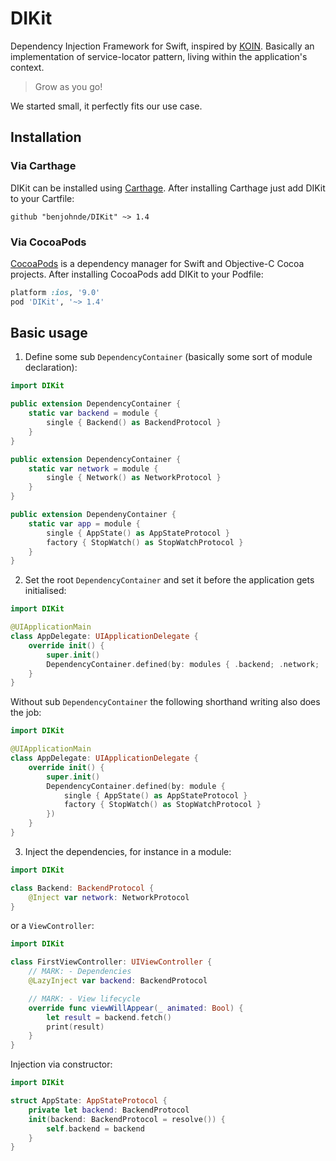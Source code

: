 # DIKit

Dependency Injection Framework for Swift, inspired by [KOIN](https://insert-koin.io/). Basically an implementation of service-locator pattern, living within the application's context.

> Grow as you go!

We started small, it perfectly fits our use case.

## Installation

### Via Carthage

DIKit can be installed using [Carthage](https://github.com/Carthage/Carthage). After installing Carthage just add DIKit to your Cartfile:

```ogdl
github "benjohnde/DIKit" ~> 1.4
```

### Via CocoaPods

[CocoaPods](http://cocoapods.org) is a dependency manager for Swift and Objective-C Cocoa projects. After installing CocoaPods add DIKit to your Podfile:

```ruby
platform :ios, '9.0'
pod 'DIKit', '~> 1.4'
```

## Basic usage

1. Define some sub `DependencyContainer` (basically some sort of module declaration):
```swift
import DIKit

public extension DependencyContainer {
    static var backend = module {
        single { Backend() as BackendProtocol }
    }
}

public extension DependencyContainer {
    static var network = module {
        single { Network() as NetworkProtocol }
    }
}

public extension DependenyContainer {
    static var app = module {
        single { AppState() as AppStateProtocol }
        factory { StopWatch() as StopWatchProtocol }
    }
}
```

2. Set the root `DependencyContainer` and set it before the application gets initialised:
```swift
import DIKit

@UIApplicationMain
class AppDelegate: UIApplicationDelegate {
    override init() {
        super.init()
        DependencyContainer.defined(by: modules { .backend; .network; .app })
    }
}
```

Without sub `DependencyContainer` the following shorthand writing also does the job:

```swift
import DIKit

@UIApplicationMain
class AppDelegate: UIApplicationDelegate {
    override init() {
        super.init()
        DependencyContainer.defined(by: module {
            single { AppState() as AppStateProtocol }
            factory { StopWatch() as StopWatchProtocol }
        })
    }
}
```

3. Inject the dependencies, for instance in a module:
```swift
import DIKit

class Backend: BackendProtocol {
    @Inject var network: NetworkProtocol
}
```

or a `ViewController`:
```swift
import DIKit

class FirstViewController: UIViewController {
    // MARK: - Dependencies
    @LazyInject var backend: BackendProtocol

    // MARK: - View lifecycle
    override func viewWillAppear(_ animated: Bool) {
        let result = backend.fetch()
        print(result)
    }
}
```

Injection via constructor:

```swift
import DIKit

struct AppState: AppStateProtocol {
    private let backend: BackendProtocol
    init(backend: BackendProtocol = resolve()) {
        self.backend = backend
    }
}
```
